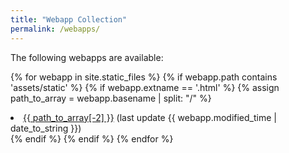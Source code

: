 ```yaml
---
title: "Webapp Collection"
permalink: /webapps/
---
```


The following webapps are available:

{% for webapp in site.static_files %}
{% if webapp.path contains 'assets/static' %}
{% if webapp.extname == '.html' %}
{% assign path_to_array = webapp.basename | split: "/" %}
<li><a href="{{ webapp.path | relative_url }}">{{ path_to_array[-2] }}</a> (last update {{ webapp.modified_time | date_to_string }})</li>
{% endif %}
{% endif %}
{% endfor %}
